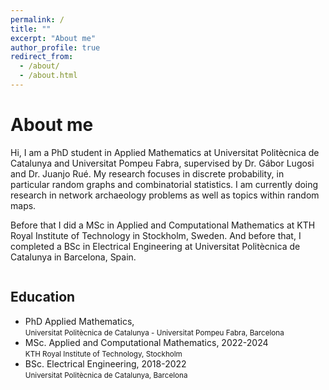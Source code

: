 ```yaml
---
permalink: /
title: ""
excerpt: "About me"
author_profile: true
redirect_from: 
  - /about/
  - /about.html
---
```

About me
======
<p class="text-justify">

Hi, I am a PhD student in Applied Mathematics at Universitat Politècnica de Catalunya and Universitat Pompeu Fabra, supervised by Dr. Gábor Lugosi and Dr. Juanjo Rué. My research focuses in discrete probability, in particular random graphs and combinatorial statistics. I am currently doing research in network archaeology problems as well as topics within random maps.  
<P></p>
<p class="text-justify">
Before that I did a MSc in Applied and Computational Mathematics at KTH Royal Institute of Technology in Stockholm, Sweden. And before that, I completed a BSc in Electrical Engineering at Universitat Politècnica de Catalunya in Barcelona, Spain.
</p>






<div class="column"><h2>Education</h2>
<ul>
  <li>PhD Applied Mathematics, <br><small>Universitat Politècnica de Catalunya - Universitat Pompeu Fabra, Barcelona</small></li>
  <li>MSc. Applied and Computational Mathematics, 2022-2024 <br><small>KTH Royal Institute of Technology, Stockholm</small></li>
  <li>BSc. Electrical Engineering, 2018-2022 <br><small>Universitat Politècnica de Catalunya, Barcelona</small> </li>
</ul>

</div>
